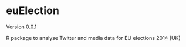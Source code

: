 euElection
==========

Version 0.0.1   

R package to analyse Twitter and media data for EU elections 2014 (UK)
